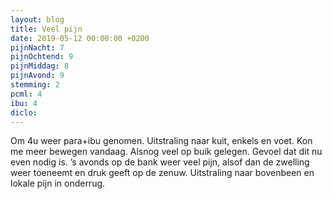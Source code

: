 ```yaml
---
layout: blog
title: Veel pijn
date: 2019-05-12 00:00:00 +0200
pijnNacht: 7
pijnOchtend: 9
pijnMiddag: 8
pijnAvond: 9
stemming: 2
pcml: 4
ibu: 4
diclo: 
---
```


Om 4u weer para+ibu genomen. Uitstraling naar kuit, enkels en voet. Kon me meer bewegen vandaag. Alsnog veel op buik gelegen. Gevoel dat dit nu even nodig is. ’s avonds op de bank weer veel pijn, alsof dan de zwelling weer toeneemt en druk geeft op de zenuw. Uitstraling naar bovenbeen en lokale pijn in onderrug.

